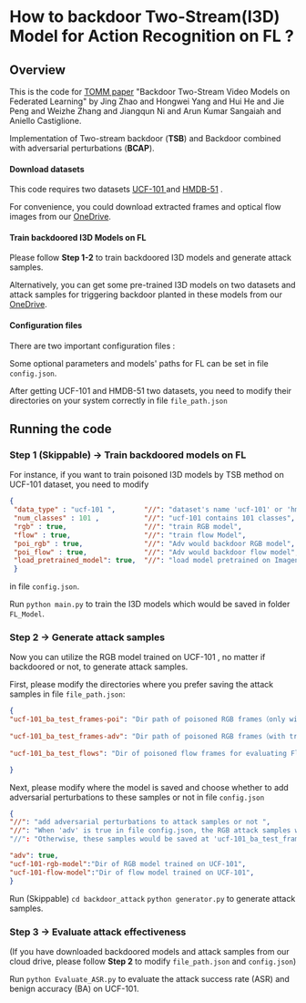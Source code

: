 # How to backdoor Two-Stream(I3D) Model for Action Recognition on FL ?
 
 ## Overview

This is the code for [TOMM paper](https://doi.org/10.1145/3651307) "Backdoor Two-Stream Video Models on Federated Learning" by Jing Zhao and Hongwei Yang and Hui He and Jie Peng and Weizhe Zhang and Jiangqun Ni and Arun Kumar Sangaiah and Aniello Castiglione.


Implementation of Two-stream backdoor (**TSB**) and Backdoor combined with adversarial perturbations (**BCAP**).

#### Download datasets
This code requires two datasets  [UCF-101 ](http://crcv.ucf.edu/data/UCF101.php) and [HMDB-51](https://serre-lab.clps.brown.edu/resource/hmdb-a-large-human-motion-database/) .  

 For convenience, you could download extracted frames and optical flow images from our [OneDrive](https://1drv.ms/u/s!AriBJVhxUh_pgRdaqG-I1DyrAcLy?e=eWP1Fl).

#### Train backdoored I3D Models on FL
Please follow **Step 1-2**  to train backdoored I3D models and generate attack samples. 

 Alternatively, you can get some pre-trained I3D models on two datasets and  attack samples for triggering backdoor planted in these models from our [OneDrive](https://1drv.ms/u/s!AriBJVhxUh_pgRdaqG-I1DyrAcLy?e=eWP1Fl).


#### Configuration files 
There are two important configuration files :

Some optional parameters and models' paths for FL can be set in file `config.json`. 

After  getting UCF-101 and HMDB-51 two datasets, you need to modify their directories  on your system correctly in file `file_path.json`

## Running the code
### Step 1 (Skippable) -> Train backdoored models on FL
For instance, if you want to train poisoned I3D models by TSB method on UCF-101 dataset, you need to modify 
```json
{
 "data_type" : "ucf-101 ",       "//": "dataset's name 'ucf-101' or 'hmdb-51' ",
 "num_classes" : 101 ,           "//": "ucf-101 contains 101 classes",
 "rgb" : true,                   "//": "train RGB model",
 "flow" : true,                  "//": "train flow Model",
 "poi_rgb" : true,               "//": "Adv would backdoor RGB model",
 "poi_flow" : true,              "//": "Adv would backdoor flow model",
 "load_pretrained_model": true,  "//": "load model pretrained on Imagenet"
 }
 ```
 in file `config.json`.   

Run `python main.py` to train the I3D models which would be saved in folder `FL_Model`.

### Step 2  -> Generate attack samples
Now you can utilize  the RGB model trained on UCF-101 , no matter if backdoored or not,   to generate attack samples.

First, please modify the directories where you prefer saving the attack samples in file  `file_path.json`:
```json
{ 
"ucf-101_ba_test_frames-poi": "Dir path of poisoned RGB frames（only with trigger) for evaluating RGB model's ASR",  
 
"ucf-101_ba_test_frames-adv": "Dir path of poisoned RGB frames（with trigger and adv-perturbation) for evaluating RGB model's ASR",  
  
"ucf-101_ba_test_flows": "Dir of poisoned flow frames for evaluating Flow model's ASR",

}
```

Next, please modify where the model is saved and choose whether to add adversarial perturbations to these samples or not in file `config.json`
```json
{
"//": "add adversarial perturbations to attack samples or not ",
"//": "When 'adv' is true in file config.json, the RGB attack samples would be saved at 'ucf-101_ba_test_frames-adv'. "
"//": "Otherwise, these samples would be saved at 'ucf-101_ba_test_frames-poi'",

"adv": true,
"ucf-101-rgb-model":"Dir of RGB model trained on UCF-101",  
"ucf-101-flow-model":"Dir of flow model trained on UCF-101",
}

```
Run (Skippable) 
`cd backdoor_attack`
`python generator.py`
 to generate attack samples.

### Step 3 -> Evaluate attack effectiveness
(If you have downloaded backdoored models and attack samples from our cloud drive, please follow **Step 2** to modify `file_path.json` and `config.json`)

Run `python Evaluate_ASR.py` to evaluate the attack success rate (ASR) and benign accuracy (BA) on UCF-101.
